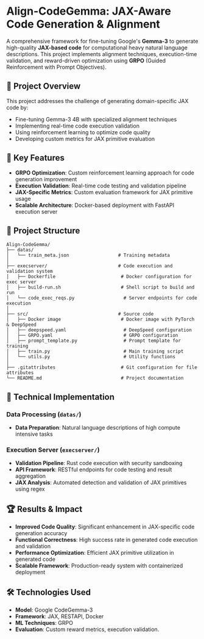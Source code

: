 # Align-CodeGemma: JAX-Aware Code Generation & Alignment

A comprehensive framework for fine-tuning Google's **Gemma-3** to generate high-quality **JAX-based code** for computational heavy natural language descriptions. This project implements  alignment techniques, execution-time validation, and reward-driven optimization using **GRPO** (Guided Reinforcement with Prompt Objectives).

## 🎯 Project Overview

This project addresses the challenge of generating domain-specific JAX code by:
- Fine-tuning Gemma-3 4B with specialized alignment techniques
- Implementing real-time code execution validation
- Using reinforcement learning to optimize code quality
- Developing custom metrics for JAX primitive evaluation

## 🚀 Key Features

- **GRPO Optimization**: Custom reinforcement learning approach for code generation improvement
- **Execution Validation**: Real-time code testing and validation pipeline
- **JAX-Specific Metrics**: Custom evaluation framework for JAX primitive usage
- **Scalable Architecture**: Docker-based deployment with FastAPI execution server

## 📁 Project Structure

```
Align-CodeGemma/
├── datas/                          
│   └── train_meta.json                  # Training metadata
│
├── execserver/                          # Code execution and validation system
│   ├── Dockerfile                        # Docker configuration for exec server
│   ├── build-run.sh                      # Shell script to build and run
│   └── code_exec_reqs.py                  # Server endpoints for code execution
│
├── src/                                 # Source code
│   ├── Docker image                      # Docker image with PyTorch & DeepSpeed
│   ├── deepspeed.yaml                     # DeepSpeed configuration
│   ├── GRPO.yaml                          # GRPO configuration
│   ├── prompt_template.py                 # Prompt template for training
│   ├── train.py                           # Main training script
│   └── utils.py                           # Utility functions
│
├── .gitattributes                        # Git configuration for file attributes
└── README.md                             # Project documentation

```

## 🔧 Technical Implementation

### Data Processing (`datas/`)
- **Data Preparation**: Natural language descriptions of high compute intensive tasks

### Execution Server (`execserver/`)
- **Validation Pipeline**: Rust code execution with security sandboxing
- **API Framework**: RESTful endpoints for code testing and result aggregation
- **JAX Analysis**: Automated detection and validation of JAX primitives using regex

## 🏆 Results & Impact

- **Improved Code Quality**: Significant enhancement in JAX-specific code generation accuracy
- **Functional Correctness**: High success rate in generated code execution and validation
- **Performance Optimization**: Efficient JAX primitive utilization in generated code
- **Scalable Framework**: Production-ready system with containerized deployment

## 🛠️ Technologies Used

- **Model**: Google CodeGemma-3
- **Framework**: JAX, RESTAPI, Docker
- **ML Techniques**:  GRPO
- **Evaluation**: Custom reward metrics, execution validation.

